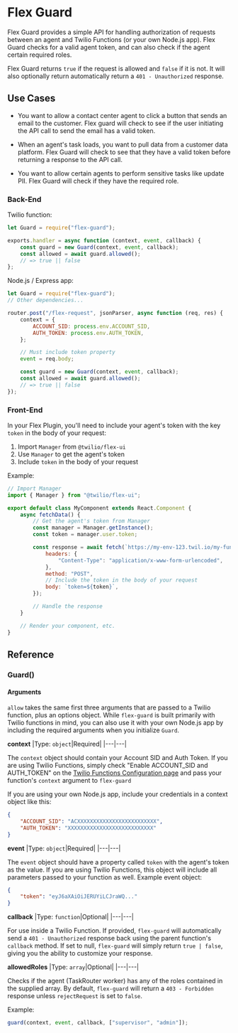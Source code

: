 # Flex Guard

Flex Guard provides a simple API for handling authorization of requests between an agent and Twilio Functions (or your own Node.js app). Flex Guard checks for a valid agent token, and can also check if the agent certain required roles.

Flex Guard returns `true` if the request is allowed and `false` if it is not. It will also optionally return automatically return a `401 - Unauthorized` response.

## Use Cases

-   You want to allow a contact center agent to click a button that sends an email to the customer. Flex guard will check to see if the user initiating the API call to send the email has a valid token.

-   When an agent's task loads, you want to pull data from a customer data platform. Flex Guard will check to see that they have a valid token before returning a response to the API call.

-   You want to allow certain agents to perform sensitive tasks like update PII. Flex Guard will check if they have the required role.

### Back-End

Twilio function:

```javascript
let Guard = require("flex-guard");

exports.handler = async function (context, event, callback) {
    const guard = new Guard(context, event, callback);
    const allowed = await guard.allowed();
    // => true || false
};
```

Node.js / Express app:

```javascript
let Guard = require("flex-guard");
// Other dependencies...

router.post("/flex-request", jsonParser, async function (req, res) {
    context = {
        ACCOUNT_SID: process.env.ACCOUNT_SID,
        AUTH_TOKEN: process.env.AUTH_TOKEN,
    };

    // Must include token property
    event = req.body;

    const guard = new Guard(context, event, callback);
    const allowed = await guard.allowed();
    // => true || false
});
```

### Front-End

In your Flex Plugin, you'll need to include your agent's token with the key `token` in the body of your request:

1. Import `Manager` from `@twilio/flex-ui`
1. Use `Manager` to get the agent's token
1. Include `token` in the body of your request

Example:

```javascript
// Import Manager
import { Manager } from "@twilio/flex-ui";

export default class MyComponent extends React.Component {
    async fetchData() {
        // Get the agent's token from Manager
        const manager = Manager.getInstance();
        const token = manager.user.token;

        const response = await fetch(`https://my-env-123.twil.io/my-function`, {
            headers: {
                "Content-Type": "application/x-www-form-urlencoded",
            },
            method: "POST",
            // Include the token in the body of your request
            body: `token=${token}`,
        });

        // Handle the response
    }

    // Render your component, etc.
}
```

## Reference

### Guard()

#### Arguments

`allow` takes the same first three arguments that are passed to a Twilio function, plus an options object. While `flex-guard` is built primarily with Twilio functions in mind, you can also use it with your own Node.js app by including the required arguments when you initialize `Guard`.

**context**
|Type: `object`|Required|
|---|---|

The `context` object should contain your Account SID and Auth Token. If you are using Twilio Functions, simply check "Enable ACCOUNT_SID and AUTH_TOKEN" on the [Twilio Functions Configuration page]("https://www.twilio.com/console/functions/configure") and pass your function's `context` argument to `flex-guard`

If you are using your own Node.js app, include your credentials in a context object like this:

```json
{
    "ACCOUNT_SID": "ACXXXXXXXXXXXXXXXXXXXXXXXXX",
    "AUTH_TOKEN": "XXXXXXXXXXXXXXXXXXXXXXXXXXX"
}
```

**event**
|Type: `object`|Required|
|---|---|

The `event` object should have a property called `token` with the agent's token as the value. If you are using Twilio Functions, this object will include all parameters passed to your function as well. Example event object:

```json
{
    "token": "eyJ6aXAiOiJERUYiLCJraWQ..."
}
```

**callback**
|Type: `function`|Optional|
|---|---|

For use inside a Twilio Function. If provided, `flex-guard` will automatically send a `401 - Unauthorized` response back using the parent function's `callback` method. If set to null, `flex-guard` will simply return `true | false`, giving you the ability to customize your response.

**allowedRoles**
|Type: `array`|Optional|
|---|---|

Checks if the agent (TaskRouter worker) has any of the roles contained in the supplied array. By default, `flex-guard` will return a `403 - Forbidden` response unless `rejectRequest` is set to `false`.

Example:

```javascript
guard(context, event, callback, ["supervisor", "admin"]);
```
